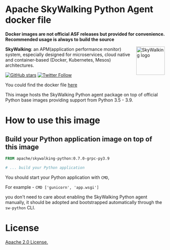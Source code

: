 # Apache SkyWalking Python Agent docker file

**Docker images are not official ASF releases but provided for convenience. Recommended usage is always to build the
source**

<img src="http://skywalking.apache.org/assets/logo.svg" alt="SkyWalking logo" height="90px" align="right" />

**SkyWalking**: an APM(application performance monitor) system, especially designed for microservices, cloud native and
container-based (Docker, Kubernetes, Mesos) architectures.

[![GitHub stars](https://img.shields.io/github/stars/apache/skywalking.svg?style=for-the-badge&label=Stars&logo=github)](https://github.com/apache/skywalking)
[![Twitter Follow](https://img.shields.io/twitter/follow/asfskywalking.svg?style=for-the-badge&label=Follow&logo=twitter)](https://twitter.com/AsfSkyWalking)

You could find the docker file [here](https://github.com/apache/skywalking-docker)

This image hosts the SkyWalking Python agent package on top of official Python base images providing support from 
Python 3.5 - 3.9.

# How to use this image

## Build your Python application image on top of this image

```dockerfile
FROM apache/skywalking-python:0.7.0-grpc-py3.9

# ... build your Python application
```

You should start your Python application with `CMD`, 

For example - `CMD ['gunicorn', 'app.wsgi']` 

you don't need to care about enabling the SkyWalking Python agent manually, 
it should be adopted and bootstrapped automatically through the `sw-python` CLI.

# License

[Apache 2.0 License.](/LICENSE)
